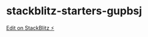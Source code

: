 # stackblitz-starters-gupbsj

[Edit on StackBlitz ⚡️](https://stackblitz.com/edit/stackblitz-starters-gupbsj)